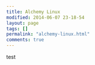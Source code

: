 ```yaml
---
title: Alchemy Linux
modified: 2014-06-07 23-18-54
layout: page
tags: []
permalink: "alchemy-linux.html"
comments: true
---
```


test
